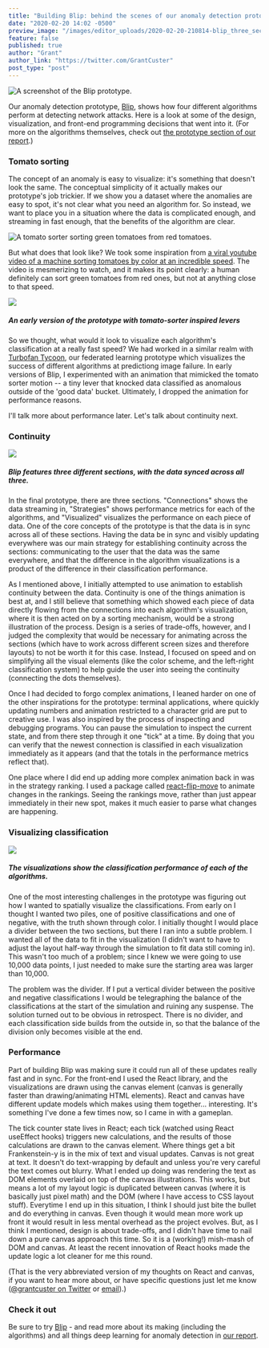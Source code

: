 ```yaml
---
title: "Building Blip: behind the scenes of our anomaly detection prototype"
date: "2020-02-20 14:02 -0500"
preview_image: "/images/editor_uploads/2020-02-20-210814-blip_three_sections.png"
feature: false
published: true
author: "Grant"
author_link: "https://twitter.com/GrantCuster"
post_type: "post"
---
```


![A screenshot of the Blip prototype.](/images/editor_uploads/2020-02-20-210127-blip.gif)

Our anomaly detection prototype, [Blip](https://blip.fastforwardlabs.com), shows how four different algorithms perform at detecting network attacks. Here is a look at some of the design, visualization, and front-end programming decisions that went into it. (For more on the algorithms themselves, check out [the prototype section of our report](https://ff12.fastforwardlabs.com/#prototype).)

### Tomato sorting

The concept of an anomaly is easy to visualize: it's something that doesn't look the same. The conceptual simplicity of it actually makes our prototype's job trickier. If we show you a dataset where the anomalies are easy to spot, it's not clear what you need an algorithm for. So instead, we want to place you in a situation where the data is complicated enough, and streaming in fast enough, that the benefits of the algorithm are clear.

![A tomato sorter sorting green tomatoes from red tomatoes.](/images/editor_uploads/2020-02-20-210255-tomato_sorter.png)

But what does that look like? We took some inspiration from [a viral youtube video of a machine sorting tomatoes by color at an incredible speed](https://www.youtube.com/watch?v=Bur5g2rvXog). The video is mesmerizing to watch, and it makes its point clearly: a human definitely can sort green tomatoes from red ones, but not at anything close to that speed.

![](/images/editor_uploads/2020-02-20-210534-blip_sorter.png)

##### An early version of the prototype with tomato-sorter inspired levers

So we thought, what would it look to visualize each algorithm's classification at a really fast speed? We had worked in a similar realm with [Turbofan Tycoon](https://turbofan.fastforwardlabs.com), our federated learning prototype which visualizes the success of different algorithms at predictiong image failure. In early versions of Blip, I experimented with an animation that mimicked the tomato sorter motion -- a tiny lever that knocked data classified as anomalous outside of the 'good data' bucket. Ultimately, I dropped the animation for performance reasons. 

I'll talk more about performance later. Let's talk about continuity next.

### Continuity

![](/images/editor_uploads/2020-02-20-210814-blip_three_sections.png)

##### Blip features three different sections, with the data synced across all three.

In the final prototype, there are three sections. "Connections" shows the data streaming in, "Strategies" shows performance metrics for each of the algorithms, and "Visualized" visualizes the performance on each piece of data. One of the core concepts of the prototype is that the data is in sync across all of these sections. Having the data be in sync and visibly updating everywhere was our main strategy for establishing continuity across the sections: communicating to the user that the data was the same everywhere, and that the difference in the algorithm visualizations is a product of the difference in their classification performance.

As I mentioned above, I initially attempted to use animation to establish continuity between the data. Continuity is one of the things animation is best at, and I still believe that something which showed each piece of data directly flowing from the connections into each algorithm's visualization, where it is then acted on by a sorting mechanism, would be a strong illustration of the process. Design is a series of trade-offs, however, and I judged the complexity that would be necessary for animating across the sections (which have to work across different screen sizes and therefore layouts) to not be worth it for this case. Instead, I focused on speed and on simplifying all the visual elements (like the color scheme, and the left-right classification system) to help guide the user into seeing the continuity (connecting the dots themselves).

Once I had decided to forgo complex animations, I leaned harder on one of the other inspirations for the prototype: terminal applications, where quickly updating numbers and animation restricted to a character grid are put to creative use. I was also inspired by the process of inspecting and debugging programs. You can pause the simulation to inspect the current state, and from there step through it one "tick" at a time. By doing that you can verify that the newest connection is classified in each visualization immediately as it appears (and that the totals in the performance metrics reflect that).

One place where I did end up adding more complex animation back in was in the strategy ranking. I used a package called [react-flip-move](https://github.com/joshwcomeau/react-flip-move) to animate changes in the rankings. Seeing the rankings move, rather than just appear immediately in their new spot, makes it much easier to parse what changes are happening.

### Visualizing classification

![](/images/editor_uploads/2020-02-20-211046-blip_visualization.png)

##### The visualizations show the classification performance of each of the algorithms.

One of the most interesting challenges in the prototype was figuring out how I wanted to spatially visualize the classifications. From early on I thought I wanted two piles, one of positive classifications and one of negative, with the truth shown through color. I initially thought I would place a divider between the two sections, but there I ran into a subtle problem. I wanted all of the data to fit in the visualization (I didn't want to have to adjust the layout half-way through the simulation to fit data still coming in). This wasn't too much of a problem; since I knew we were going to use 10,000 data points, I just needed to make sure the starting area was larger than 10,000.

The problem was the divider. If I put a vertical divider between the positive and negative classifications I would be telegraphing the balance of the classifications at the start of the simulation and ruining any suspense. The solution turned out to be obvious in retrospect. There is no divider, and each classification side builds from the outside in, so that the balance of the division only becomes visible at the end.

### Performance

Part of building Blip was making sure it could run all of these updates really fast and in sync. For the front-end I used the React library, and the visualizations are drawn using the canvas element (canvas is generally faster than drawing/animating HTML elements). React and canvas have different update models which makes using them together... interesting. It's something I've done a few times now, so I came in with a gameplan.

The tick counter state lives in React; each tick (watched using React useEffect hooks) triggers new calculations, and the results of those calculations are drawn to the canvas element. Where things get a bit Frankenstein-y is in the mix of text and visual updates. Canvas is not great at text. It doesn't do text-wrapping by default and unless you're very careful the text comes out blurry. What I ended up doing was rendering the text as DOM elements overlaid on top of the canvas illustrations. This works, but means a lot of my layout logic is duplicated between canvas (where it is basically just pixel math) and the DOM (where I have access to CSS layout stuff). Everytime I end up in this situation, I think I should just bite the bullet and do everything in canvas. Even though it would mean more work up front it would result in less mental overhead as the project evolves. But, as I think I mentioned, design is about trade-offs, and I didn't have time to nail down a pure canvas approach this time. So it is a (working!) mish-mash of DOM and canvas. At least the recent innovation of React hooks made the update logic a lot cleaner for me this round.

(That is the very abbreviated version of my thoughts on React and canvas, if you want to hear more about, or have specific questions just let me know ([@grantcuster on Twitter](https://twitter.com/grantcuster) or [email](mailto:grantcuster@gmail.com)).)

### Check it out

Be sure to try [Blip](https://blip.fastforwardlabs.com) - and read more about its making (including the algorithms) and all things deep learning for anomaly detection in [our report](https://ff12.fastforwardlabs.com).
